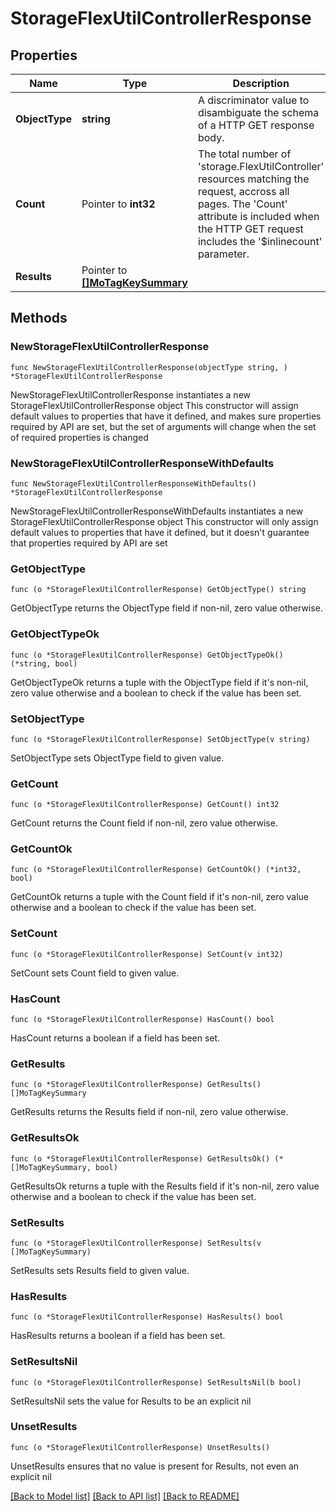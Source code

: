 # StorageFlexUtilControllerResponse

## Properties

Name | Type | Description | Notes
------------ | ------------- | ------------- | -------------
**ObjectType** | **string** | A discriminator value to disambiguate the schema of a HTTP GET response body. | 
**Count** | Pointer to **int32** | The total number of &#39;storage.FlexUtilController&#39; resources matching the request, accross all pages. The &#39;Count&#39; attribute is included when the HTTP GET request includes the &#39;$inlinecount&#39; parameter. | [optional] 
**Results** | Pointer to [**[]MoTagKeySummary**](MoTagKeySummary.md) |  | [optional] 

## Methods

### NewStorageFlexUtilControllerResponse

`func NewStorageFlexUtilControllerResponse(objectType string, ) *StorageFlexUtilControllerResponse`

NewStorageFlexUtilControllerResponse instantiates a new StorageFlexUtilControllerResponse object
This constructor will assign default values to properties that have it defined,
and makes sure properties required by API are set, but the set of arguments
will change when the set of required properties is changed

### NewStorageFlexUtilControllerResponseWithDefaults

`func NewStorageFlexUtilControllerResponseWithDefaults() *StorageFlexUtilControllerResponse`

NewStorageFlexUtilControllerResponseWithDefaults instantiates a new StorageFlexUtilControllerResponse object
This constructor will only assign default values to properties that have it defined,
but it doesn't guarantee that properties required by API are set

### GetObjectType

`func (o *StorageFlexUtilControllerResponse) GetObjectType() string`

GetObjectType returns the ObjectType field if non-nil, zero value otherwise.

### GetObjectTypeOk

`func (o *StorageFlexUtilControllerResponse) GetObjectTypeOk() (*string, bool)`

GetObjectTypeOk returns a tuple with the ObjectType field if it's non-nil, zero value otherwise
and a boolean to check if the value has been set.

### SetObjectType

`func (o *StorageFlexUtilControllerResponse) SetObjectType(v string)`

SetObjectType sets ObjectType field to given value.


### GetCount

`func (o *StorageFlexUtilControllerResponse) GetCount() int32`

GetCount returns the Count field if non-nil, zero value otherwise.

### GetCountOk

`func (o *StorageFlexUtilControllerResponse) GetCountOk() (*int32, bool)`

GetCountOk returns a tuple with the Count field if it's non-nil, zero value otherwise
and a boolean to check if the value has been set.

### SetCount

`func (o *StorageFlexUtilControllerResponse) SetCount(v int32)`

SetCount sets Count field to given value.

### HasCount

`func (o *StorageFlexUtilControllerResponse) HasCount() bool`

HasCount returns a boolean if a field has been set.

### GetResults

`func (o *StorageFlexUtilControllerResponse) GetResults() []MoTagKeySummary`

GetResults returns the Results field if non-nil, zero value otherwise.

### GetResultsOk

`func (o *StorageFlexUtilControllerResponse) GetResultsOk() (*[]MoTagKeySummary, bool)`

GetResultsOk returns a tuple with the Results field if it's non-nil, zero value otherwise
and a boolean to check if the value has been set.

### SetResults

`func (o *StorageFlexUtilControllerResponse) SetResults(v []MoTagKeySummary)`

SetResults sets Results field to given value.

### HasResults

`func (o *StorageFlexUtilControllerResponse) HasResults() bool`

HasResults returns a boolean if a field has been set.

### SetResultsNil

`func (o *StorageFlexUtilControllerResponse) SetResultsNil(b bool)`

 SetResultsNil sets the value for Results to be an explicit nil

### UnsetResults
`func (o *StorageFlexUtilControllerResponse) UnsetResults()`

UnsetResults ensures that no value is present for Results, not even an explicit nil

[[Back to Model list]](../README.md#documentation-for-models) [[Back to API list]](../README.md#documentation-for-api-endpoints) [[Back to README]](../README.md)


